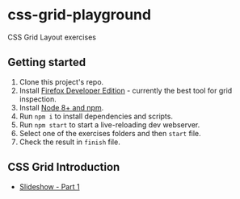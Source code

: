 # css-grid-playground
CSS Grid Layout exercises

## Getting started
1. Clone this project's repo.
1. Install [Firefox Developer Edition](https://www.mozilla.org/en-US/firefox/developer/) - currently the best tool for grid inspection.
1. Install [Node 8+ and npm](https://nodejs.org/en/).
1. Run `npm i` to install dependencies and scripts.
1. Run `npm start` to start a live-reloading dev webserver.
1. Select one of the exercises folders and then `start` file.
1. Check the result in `finish` file.

## CSS Grid Introduction
* [Slideshow - Part 1](https://www.slideshare.net/AdamMichaowski1/css-grid-layout-a-short-introduction-part-1-105147789)
